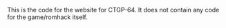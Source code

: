 This is the code for the website for CTGP-64. It does not contain any code for the game/romhack itself.
